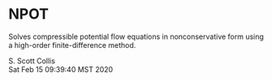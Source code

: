 # NPOT

Solves compressible potential flow equations in nonconservative form 
using a high-order finite-difference method.

S. Scott Collis \
Sat Feb 15 09:39:40 MST 2020

